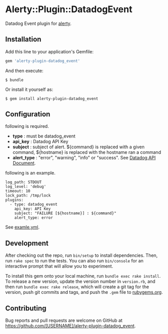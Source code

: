 # Alerty::Plugin::DatadogEvent

Datadog Event plugin for [alerty](https://github.com/sonots/alerty).

## Installation

Add this line to your application's Gemfile:

```ruby
gem 'alerty-plugin-datadog_event'
```

And then execute:

    $ bundle

Or install it yourself as:

    $ gem install alerty-plugin-datadog_event

## Configuration

following is required.

- **type** : must be datadog_event
- **api_key** : Datadog API Key 
- **subject** : subject of alert. ${command} is replaced with a given command, ${hostname} is replaced with the hostname ran a command
- **alert_type** : "error", "warning", "info" or "success". See [Datadog API Document](http://docs.datadoghq.com/ja/api/#events).

following is an example.

```
log_path: STDOUT
log_level: 'debug'
timeout: 10
lock_path: /tmp/lock
plugins:
  - type: datadog_event
    api_key: API Key
    subject: "FAILURE [${hostname}] : ${command}"
    alert_type: error
```

See [examle.yml](https://github.com/inokappa/alerty-plugin-datadog_event/blob/master/example.yml).

## Development

After checking out the repo, run `bin/setup` to install dependencies. Then, run `rake spec` to run the tests. You can also run `bin/console` for an interactive prompt that will allow you to experiment.

To install this gem onto your local machine, run `bundle exec rake install`. To release a new version, update the version number in `version.rb`, and then run `bundle exec rake release`, which will create a git tag for the version, push git commits and tags, and push the `.gem` file to [rubygems.org](https://rubygems.org).

## Contributing

Bug reports and pull requests are welcome on GitHub at https://github.com/[USERNAME]/alerty-plugin-datadog_event.

